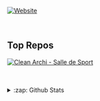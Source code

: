 [![Website](https://img.shields.io/website?label=teissieryannis.com&style=for-the-badge&logo=Tumblr&url=https%3A%2F%2Fteissieryannis.com)](https://teissieryannis.com)

<br />

## Top Repos

[![Clean Archi - Salle de Sport](https://github-readme-stats.vercel.app/api/pin/?username=teissieryannis&repo=SDS-CLEAN)](https://github.com/anuraghazra/github-readme-stats)

<br />
<br />
<details>
  <summary>:zap: Github Stats</summary>
  
[![Yannis stats](https://github-readme-stats.vercel.app/api?username=TeissierYannis&theme=algolia)](https://github.com/anuraghazra/github-readme-stats)

</details>
